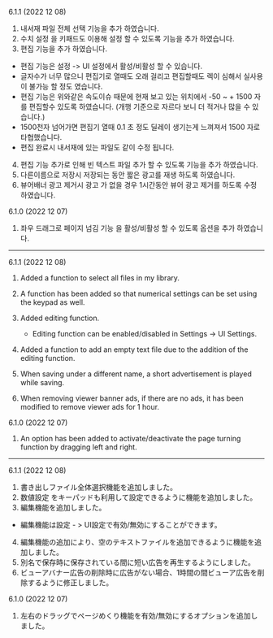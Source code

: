 6.1.1 (2022 12 08)
1. 내서재 파일 전체 선택 기능을 추가 하였습니다. 
2. 수치 설정 을 키패드도 이용해 설정 할 수 있도록 기능을 추가 하였습니다.  
3. 편집 기능을 추가 하였습니다. 
  - 편집 기능은 설정 -> UI 설정에서 활성/비활성 할 수 있습니다. 
  - 글자수가 너무 많으니 편집기로 열때도 오래 걸리고 편집할때도 렉이 심해서 실사용이 불가능 할 정도 였습니다. 
  - 편집 기능은 위와같은 속도이슈 때문에 현재 보고 있는 위치에서 -50 ~ + 1500 자 를 편집할수 있도록 하였습니다. (개행 기준으로 자르다 보니 더 적거나 많을 수 있습니다.)
  - 1500천자 넘어가면 편집기 열때 0.1 초 정도 딜레이 생기는게 느껴져서 1500 자로 타협했습니다. 
  - 편집 완료시 내서재에 있는 파일도 같이 수정 됩니다. 

4. 편집 기능 추가로 인해 빈 텍스트 파일 추가 할 수 있도록 기능을 추가 하였습니다. 
5. 다른이름으로 저장시 저장되는 동안 짧은 광고를 재생 하도록 하였습니다. 
6. 뷰어배너 광고 제거시 광고 가 없을 경우 1시간동안 뷰어 광고 제거를 하도록 수정 하였습니다. 

6.1.0 (2022 12 07)
1. 좌우 드래그로 페이지 넘김 기능 을 활성/비활성 할 수 있도록 옵션을 추가 하였습니다. 


---
6.1.1 (2022 12 08)
1. Added a function to select all files in my library.
2. A function has been added so that numerical settings can be set using the keypad as well.
3. Added editing function.
   - Editing function can be enabled/disabled in Settings -> UI Settings.


4. Added a function to add an empty text file due to the addition of the editing function.
5. When saving under a different name, a short advertisement is played while saving.
6. When removing viewer banner ads, if there are no ads, it has been modified to remove viewer ads for 1 hour.

6.1.0 (2022 12 07)
1. An option has been added to activate/deactivate the page turning function by dragging left and right.



---

6.1.1 (2022 12 08)
1. 書き出しファイル全体選択機能を追加しました。
2. 数値設定 をキーパッドも利用して設定できるように機能を追加しました。
3. 編集機能を追加しました。
  - 編集機能は設定 - > UI設定で有効/無効にすることができます。
4. 編集機能の追加により、空のテキストファイルを追加できるように機能を追加しました。
5. 別名で保存時に保存されている間に短い広告を再生するようにしました。
6. ビューアバナー広告の削除時に広告がない場合、1時間の間ビューア広告を削除するように修正しました。

6.1.0 (2022 12 07)
1. 左右のドラッグでページめくり機能を有効/無効にするオプションを追加しました。
